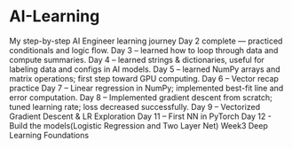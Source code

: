 # AI-Learning
My step-by-step AI Engineer learning journey
Day 2 complete — practiced conditionals and logic flow.
Day 3 – learned how to loop through data and compute summaries.
Day 4 – learned strings & dictionaries, useful for labeling data and configs in AI models.
Day 5 – learned NumPy arrays and matrix operations; first step toward GPU computing.
Day 6 – Vector recap practice
Day 7 – Linear regression in NumPy; implemented best-fit line and error computation.
Day 8 – Implemented gradient descent from scratch; tuned learning rate; loss decreased successfully.
Day 9 – Vectorized Gradient Descent & LR Exploration
Day 11 – First NN in PyTorch
Day 12 - Build the models(Logistic Regression and Two Layer Net)
Week3 Deep Learning Foundations
